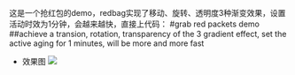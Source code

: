 这是一个抢红包的demo，redbag实现了移动、旋转、透明度3种渐变效果，设置活动时效为1分钟，会越来越快，直接上代码：
#grab red packets demo
##achieve a transion, rotation, transparency of the 3 gradient effect, set the active aging for 1 minutes, will be more and more fast
* 效果图
  ![](http://img.blog.csdn.net/20160125181444909?watermark/2/text/aHR0cDovL2Jsb2cuY3Nkbi5uZXQv/font/5a6L5L2T/fontsize/400/fill/I0JBQkFCMA==/dissolve/70/gravity/Center)  
